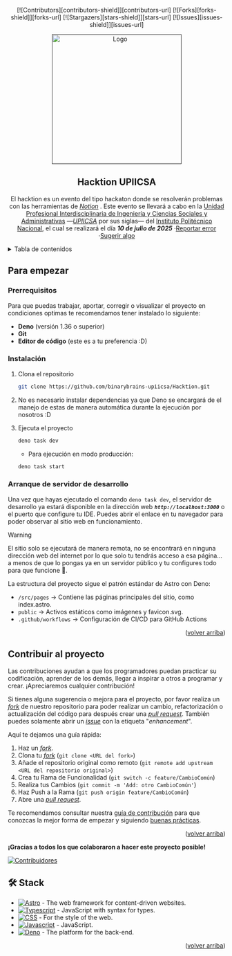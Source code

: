 <a name="readme-top"></a>

<div align="center">

[![Contributors][contributors-shield]][contributors-url]
[![Forks][forks-shield]][forks-url]
[![Stargazers][stars-shield]][stars-url]
[![Issues][issues-shield]][issues-url]

<a href="">
  <img width="300px" src="" alt="Logo" width="800" />
</a>

## Hacktion UPIICSA

El hacktion es un evento del tipo hackaton donde se resolverán problemas con las herramientas de *[Notion](https://www.notion.com/es)* . Este evento se llevará a cabo en la [Unidad Profesional Interdisciplinaria de Ingeniería y Ciencias Sociales y Administrativas](https://www.upiicsa.ipn.mx) —_[UPIICSA](https://maps.app.goo.gl/8HaKtrA9TEtNp1j68)_ por sus siglas— del [Instituto Politécnico Nacional](https://www.ipn.mx), el cual se realizará el día ***10 de julio de 2025*** ·[Reportar error](https://github.com/binarybrains-upiicsa/Hacktion/issues) ·[Sugerir algo](https://github.com/binarybrains-upiicsa/Hacktion/issues)

</div>


<details>
<summary>Tabla de contenidos</summary>

- [Descripción del evento](#hacktion-upiicsa)
- [Para empezar](#para-empezar)
  - [Prerequisitos](#prerequisitos)
  - [Instalación](#instalación)
  - [Arranque de servidor de desarrollo](#arranque-de-servidor-de-desarrollo)
- [Contribuir al proyecto](#contribuir-al-proyecto)
- [🛠️ Stack](#️-stack)

</details>



## Para empezar

### Prerrequisitos
Para que puedas trabajar, aportar, corregir o visualizar el proyecto en condiciones optimas te recomendamos tener instalado lo siguiente:

- **Deno** (versión 1.36 o superior)
- **Git**
- **Editor de código** (este es a tu preferencia :D)

### Instalación
1. Clona el repositorio

   ```sh
   git clone https://github.com/binarybrains-upiicsa/Hacktion.git
   ```

2. No es necesario instalar dependencias ya que Deno se encargará de el manejo de estas de manera automática durante la ejecución por nosotros :D

3. Ejecuta el proyecto
    ```sh
    deno task dev
    ```
    - Para ejecución en modo producción:
    ```sh
    deno task start
    ```

### Arranque de servidor de desarrollo

Una vez que hayas ejecutado el comando `deno task dev`, el servidor de desarrollo ya estará disponible en la dirección web ***`http://localhost:3000`*** o el puerto que configure tu IDE. Puedes abrir el enlace en tu navegador para poder observar al sitio web en funcionamiento.

> [!Warning]
> El sitio solo se ejecutará de manera remota, no se encontrará en ninguna dirección web del internet por lo que solo tu tendrás acceso a esa página... a menos de que lo pongas ya en un servidor público y tu configures todo para que funcione 👀.

La estructura del proyecto sigue el patrón estándar de Astro con Deno:

<ul>
  <li><code>/src/pages</code> → Contiene las páginas principales del sitio, como index.astro.</li>
  <li><code>public</code> → Activos estáticos como imágenes y favicon.svg.</li>
  <li><code>.github/workflows</code> → Configuración de CI/CD para GitHub Actions</li>
</ul>

<p align="right">(<a href="#readme-top">volver arriba</a>)</p>



## Contribuir al proyecto

Las contribuciones ayudan a que los programadores puedan practicar su codificación, aprender de los demás, llegar a inspirar a otros a programar y crear. ¡Apreciaremos cualquier contribución!

Si tienes alguna sugerencia o mejora para el proyecto, por favor realiza un [_fork_](https://github.com/binarybrains-upiicsa/Hacktion/fork) de nuestro repositorio para poder realizar un cambio, refactorización o actualización del código para después crear una [_pull request_](https://github.com/binarybrains-upiicsa/Hacktion/pulls). También puedes solamente abrir un [_issue_](https://github.com/binarybrains-upiicsa/Hacktion/issues) con la etiqueta "_enhancement_".


Aquí te dejamos una guía rápida:

1. Haz un [_fork_](https://github.com/binarybrains-upiicsa/fork).
2. Clona tu [_fork_](https://github.com/binarybrains-upiicsa/fork) (`git clone <URL del fork>`)
3. Añade el repositorio original como remoto (`git remote add upstream <URL del repositorio original>`)
4. Crea tu Rama de Funcionalidad (`git switch -c feature/CambioComún`)
5. Realiza tus Cambios (`git commit -m 'Add: otro CambioComún'`)
6. Haz Push a la Rama (`git push origin feature/CambioComún`)
7. Abre una [_pull request_](https://github.com/binarybrains-upiicsa/Hacktion/pulls).

Te recomendamos consultar nuestra [guía de contribución](https://github.com/binarybrains-upiicsa) para que conozcas la mejor forma de empezar y siguiendo [buenas prácticas](https://github.com/binarybrains-upiicsa/).

<p align="right">(<a href="#readme-top">volver arriba</a>)</p>



**¡Gracias a todos los que colaboraron a hacer este proyecto posible!**

[![Contribuidores](https://contrib.rocks/image?repo=binarybrains-upiicsa/Hacktion)](https://github.com/binarybrains-upiicsa/Hacktion/graphs/contributors)



## 🛠️ Stack
- [![Astro][astro-badge]][astro-url] - The web framework for content-driven websites.
- [![Typescript][typescript-badge]][typescript-url] - JavaScript with syntax for types.
- [![CSS][css-badge]][css-url] - For the style of the web.
- [![Javascript][javascript-badge]][javascript-url] - JavaScript.
- [![Deno][deno-badge]][deno-url] - The platform for the back-end.

<p align="right">(<a href="#readme-top">volver arriba</a>)</p>

[astro-url]: https://astro.build/
[astro-badge]: https://img.shields.io/badge/Astro-fff?style=for-the-badge&logoColor=bd303a&color=352563

[typescript-url]: https://www.typescriptland.org/
[typescript-badge]: https://img.shields.io/badge/Typescript-007ACC?style=for-the-badge&logo=typescript&logoColor=white&color=blue

[css-url]: https://developer.mozilla.org/es/docs/Web/CSS
[css-badge]: https://img.shields.io/badge/CSS-239120?style=for-the-badge&logo=css3&logoColor=white&color=blue

[javascript-url]: https://developer.mozilla.org/es/docs/Web/JavaScript
[javascript-badge]: https://img.shields.io/badge/JavaScript-323330?style=for-the-badge&logo=javascript&logoColor=F7DF1E


[deno-url]: https://deno.com
[deno-badge]: https://img.shields.io/badge/Deno-000?style=for-the-badge&logo=deno&logoColor=fff
